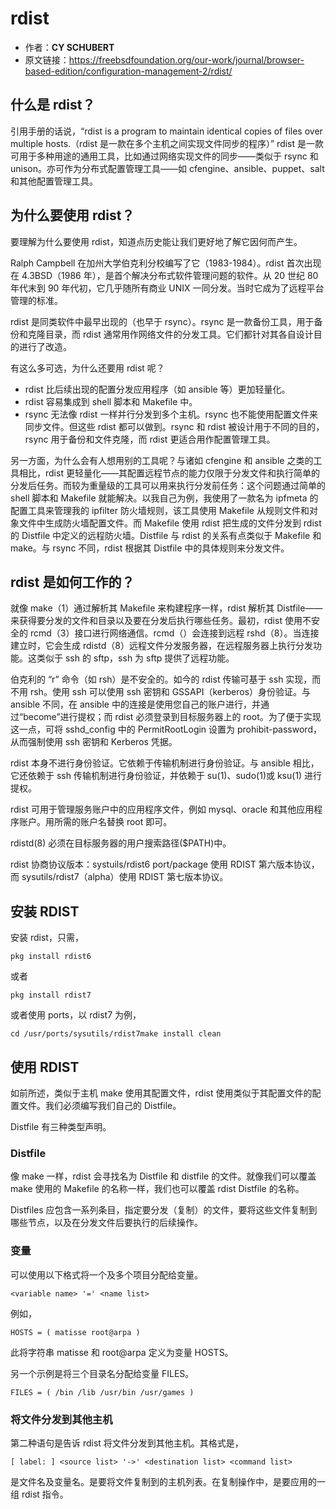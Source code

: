 # rdist

- 作者：**CY SCHUBERT**
- 原文链接：<https://freebsdfoundation.org/our-work/journal/browser-based-edition/configuration-management-2/rdist/>

## 什么是 rdist？

引用手册的话说，“rdist is a program to maintain identical copies of files over multiple hosts.（rdist 是一款在多个主机之间实现文件同步的程序）” rdist 是一款可用于多种用途的通用工具，比如通过网络实现文件的同步——类似于 rsync 和 unison。亦可作为分布式配置管理工具——如 cfengine、ansible、puppet、salt 和其他配置管理工具。

## 为什么要使用 rdist？

要理解为什么要使用 rdist，知道点历史能让我们更好地了解它因何而产生。

Ralph Campbell 在加州大学伯克利分校编写了它（1983-1984）。rdist 首次出现在 4.3BSD（1986 年），是首个解决分布式软件管理问题的软件。从 20 世纪 80 年代末到 90 年代初，它几乎随所有商业 UNIX 一同分发。当时它成为了远程平台管理的标准。

rdist 是同类软件中最早出现的（也早于 rsync）。rsync 是一款备份工具，用于备份和克隆目录，而 rdist 通常用作网络文件的分发工具。它们都针对其各自设计目的进行了改造。

有这么多可选，为什么还要用 rdist 呢？

* rdist 比后续出现的配置分发应用程序（如 ansible 等）更加轻量化。
* rdist 容易集成到 shell 脚本和 Makefile 中。
* rsync 无法像 rdist 一样并行分发到多个主机。rsync 也不能使用配置文件来同步文件。但这些 rdist 都可以做到。rsync 和 rdist 被设计用于不同的目的，rsync 用于备份和文件克隆，而 rdist 更适合用作配置管理工具。

另一方面，为什么会有人想用别的工具呢？与诸如 cfengine 和 ansible 之类的工具相比，rdist 更轻量化——其配置远程节点的能力仅限于分发文件和执行简单的分发后任务。而较为重量级的工具可以用来执行分发前任务：这个问题通过简单的 shell 脚本和 Makefile 就能解决。以我自己为例，我使用了一款名为 ipfmeta 的配置工具来管理我的 ipfilter 防火墙规则，该工具使用 Makefile 从规则文件和对象文件中生成防火墙配置文件。而 Makefile 使用 rdist 把生成的文件分发到 rdist 的 Distfile 中定义的远程防火墙。Distfile 与 rdist 的关系有点类似于 Makefile 和 make。与 rsync 不同，rdist 根据其 Distfile 中的具体规则来分发文件。

## rdist 是如何工作的？

就像 make（1）通过解析其 Makefile 来构建程序一样，rdist 解析其 Distfile——来获得要分发的文件和目录以及要在分发后执行哪些任务。最初，rdist 使用不安全的 rcmd（3）接口进行网络通信。rcmd（）会连接到远程 rshd（8）。当连接建立时，它会生成 rdistd（8）远程文件分发服务器，在远程服务器上执行分发功能。这类似于 ssh 的 sftp，ssh 为 sftp 提供了远程功能。

伯克利的 “r” 命令（如 rsh）是不安全的。如今的 rdist 传输可基于 ssh 实现，而不用 rsh。使用 ssh 可以使用 ssh 密钥和 GSSAPI（kerberos）身份验证。与 ansible 不同，在 ansible 中的连接是使用您自己的账户进行，并通过“become”进行提权；而 rdist 必须登录到目标服务器上的 root。为了便于实现这一点，可将 sshd_config 中的 PermitRootLogin 设置为 prohibit-password，从而强制使用 ssh 密钥和 Kerberos 凭据。

rdist 本身不进行身份验证。它依赖于传输机制进行身份验证。与 ansible 相比，它还依赖于 ssh 传输机制进行身份验证，并依赖于 su(1)、sudo(1)或 ksu(1) 进行提权。

rdist 可用于管理服务账户中的应用程序文件，例如 mysql、oracle 和其他应用程序账户。用所需的账户名替换 root 即可。

rdistd(8) 必须在目标服务器的用户搜索路径($PATH)中。

rdist 协商协议版本：systuils/rdist6 port/package 使用 RDIST 第六版本协议，而 sysutils/rdist7（alpha）使用 RDIST 第七版本协议。

## 安装 RDIST

安装 rdist，只需，

`pkg install rdist6`

 或者

`pkg install rdist7`

或者使用 ports，以 rdist7 为例，

`cd /usr/ports/sysutils/rdist7make install clean`

## 使用 RDIST

如前所述，类似于主机 make 使用其配置文件，rdist 使用类似于其配置文件的配置文件。我们必须编写我们自己的 Distfile。

Distfile 有三种类型声明。

### Distfile

像 make 一样，rdist 会寻找名为 Distfile 和 distfile 的文件。就像我们可以覆盖 make 使用的 Makefile 的名称一样，我们也可以覆盖 rdist Distfile 的名称。

Distfiles 应包含一系列条目，指定要分发（复制）的文件，要将这些文件复制到哪些节点，以及在分发文件后要执行的后续操作。

### 变量

可以使用以下格式将一个及多个项目分配给变量。

`<variable name> '=' <name list>`

 例如，

`HOSTS = ( matisse root@arpa )`

此将字符串 matisse 和 root@arpa 定义为变量 HOSTS。

另一个示例是将三个目录名分配给变量 FILES。

`FILES = ( /bin /lib /usr/bin /usr/games )`

### 将文件分发到其他主机

第二种语句是告诉 rdist 将文件分发到其他主机。其格式是，

`[ label: ] <source list> '->' <destination list> <command list>`

是文件名及变量名。是要将文件复制到的主机列表。在复制操作中，是要应用的一组 rdist 指令。
